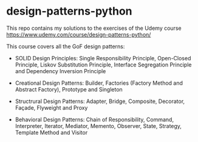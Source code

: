 # design-patterns-python

This repo contains my solutions to the exercises of the Udemy course https://www.udemy.com/course/design-patterns-python/

This course covers all the GoF design patterns:

- SOLID Design Principles: Single Responsibility Principle, Open-Closed Principle, Liskov Substitution Principle, Interface Segregation Principle and Dependency Inversion Principle

- Creational Design Patterns: Builder, Factories (Factory Method and Abstract Factory), Prototype and Singleton

- Structrural Design Patterns: Adapter, Bridge, Composite, Decorator, Façade, Flyweight and Proxy

- Behavioral Design Patterns: Chain of Responsibility, Command, Interpreter, Iterator, Mediator, Memento, Observer, State, Strategy, Template Method and Visitor
